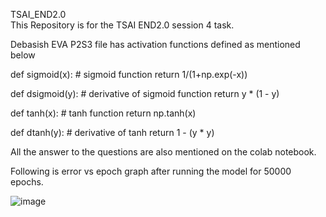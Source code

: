 TSAI_END2.0 <br>
This Repository is for the TSAI END2.0 session 4 task. <br>


Debasish EVA P2S3 file has activation functions defined as mentioned below

def sigmoid(x): # sigmoid function
  return 1/(1+np.exp(-x))

def dsigmoid(y): # derivative of sigmoid function
  return y * (1 - y)

def tanh(x): # tanh function
  return np.tanh(x)

def dtanh(y): # derivative of tanh
  return 1 - (y * y)
  
  All the answer to the questions are also mentioned on the colab notebook.
  
  Following is error vs epoch graph after running the model for 50000 epochs.
  
  ![image](https://user-images.githubusercontent.com/39134120/119880759-31dd3d80-bf4a-11eb-8ba5-69d060ec10ab.png)



